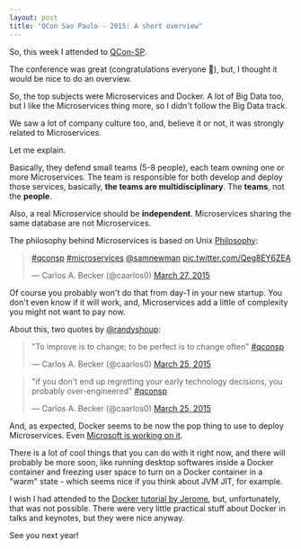 ```yaml
---
layout: post
title: "QCon Sao Paulo - 2015: A short overview"
---
```


So, this week I attended to [QCon-SP](http://qconsp.com/).

The conference was great (congratulations everyone :beers:),
but, I thought it would be nice to do an overview.

So, the top subjects were Microservices and Docker. A lot
of Big Data too, but I like the Microservices thing more, so
I didn't follow the Big Data track.

We saw a lot of company culture too, and, believe it or not,
it was strongly related to Microservices.

Let me explain.

Basically, they defend small teams (5-8 people), each team
owning one or more Microservices. The team is responsible for
both develop and deploy those services, basically,
**the teams are multidisciplinary**. The **teams**, not the
**people**.

Also, a real Microservice should be **independent**.
Microservices sharing the same database are not Microservices.

The philosophy behind Microservices is based on Unix
[Philosophy][philosophy]:

<blockquote class="twitter-tweet" lang="en"><p><a href="https://twitter.com/hashtag/qconsp?src=hash">#qconsp</a> <a href="https://twitter.com/hashtag/microservices?src=hash">#microservices</a> <a href="https://twitter.com/samnewman">@samnewman</a> <a href="http://t.co/Qeg8EY6ZEA">pic.twitter.com/Qeg8EY6ZEA</a></p>&mdash; Carlos A. Becker (@caarlos0) <a href="https://twitter.com/caarlos0/status/581437478072135681">March 27, 2015</a></blockquote>

Of course you probably won't do that from day-1 in your new
startup. You don't even know if it will work, and, Microservices
add a little of complexity you might not want to pay now.

About this, two quotes by
[@randyshoup](http://twitter.com/randyshoup):

<blockquote class="twitter-tweet" lang="en"><p>&quot;To improve is to change; to be perfect is to change often&quot; <a href="https://twitter.com/hashtag/qconsp?src=hash">#qconsp</a></p>&mdash; Carlos A. Becker (@caarlos0) <a href="https://twitter.com/caarlos0/status/580780346087763968">March 25, 2015</a></blockquote>

<blockquote class="twitter-tweet" lang="en"><p>&quot;if you don&#39;t end up regretting your early technology decisions, you probably over-engineered&quot; <a href="https://twitter.com/hashtag/qconsp?src=hash">#qconsp</a></p>&mdash; Carlos A. Becker (@caarlos0) <a href="https://twitter.com/caarlos0/status/580819971732803584">March 25, 2015</a></blockquote>

And, as expected, Docker seems to be now the pop thing to use to deploy
Microservices. Even [Microsoft is working on it][ms-docker].

There is a lot of cool things that you can do with it right now, and there
will probably be more soon, like running desktop softwares inside a Docker
container and freezing user space to turn on a Docker container in a "warm"
state - which seems nice if you think about JVM JIT, for example.

I wish I had attended to the [Docker tutorial by Jerome][fast-paced], but,
unfortunately, that was not possible. There were very little practical stuff
about Docker in talks and keynotes, but they were nice anyway.

See you next year!

[fast-paced]: http://qconsp.com/sp2015/tutorial/docker-and-containers-fast-paced-introduction.html
[ms-docker]: http://www.infoq.com/news/2014/10/windows-embraces-docker
[philosophy]: http://en.wikipedia.org/wiki/Unix_philosophy

<script async src="//platform.twitter.com/widgets.js" charset="utf-8"></script>
